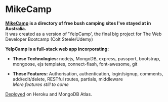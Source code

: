# MikeCamp
**[MikeCamp](https://mike-camp.herokuapp.com) is a directory of free bush camping sites I've stayed at in Australia.**<br>
It was created as a version of 'YelpCamp', the final big project for The Web Developer Bootcamp (Colt Steele/Udemy)

**YelpCamp is a full-stack web app incorporating:**

- **These Technologies:**
nodejs, MongoDB, express, passport, bootstrap, mongoose, ejs templates, connect-flash, font-awesome, git

 - **These Features:**
Authorisation, authentication, login/signup, comments, add/edit/delete, RESTful routes, partials, middleware<br>
*More features still to come*

[Deployed](https://mike-camp.herokuapp.com/) on Heroku and MongoDB Atlas.
